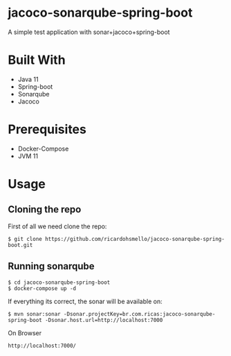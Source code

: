 # jacoco-sonarqube-spring-boot
A simple test application with sonar+jacoco+spring-boot

# Built With
- Java 11
- Spring-boot
- Sonarqube
- Jacoco


# Prerequisites
 - Docker-Compose
 - JVM 11 
 
 # Usage
## Cloning the repo

First of all we need clone the repo:
```
$ git clone https://github.com/ricardohsmello/jacoco-sonarqube-spring-boot.git
```
## Running sonarqube 

```
$ cd jacoco-sonarqube-spring-boot
$ docker-compose up -d
```

If everything its correct, the sonar will be available on: 
```
$ mvn sonar:sonar -Dsonar.projectKey=br.com.ricas:jacoco-sonarqube-spring-boot -Dsonar.host.url=http://localhost:7000

```
On Browser
```
http://localhost:7000/
```
